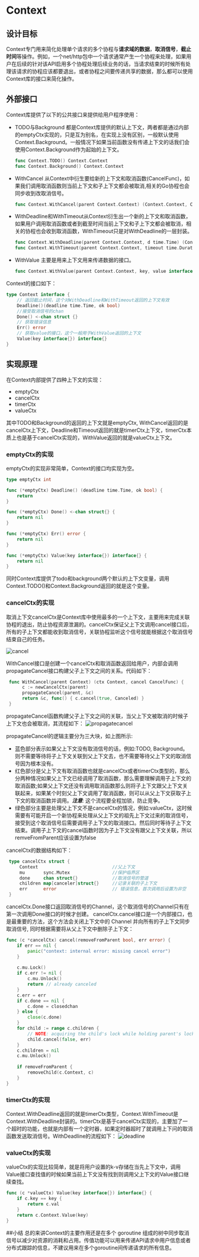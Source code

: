 # Context 
## 设计目标
Context专门用来简化处理单个请求的多个协程与**请求域的数据**，**取消信号**，**截止时间**等操作。例如，一个net/http包中一个请求通常产生一个协程来处理，如果用户在后续的针对该API启用多个协程处理后续业务的话，当请求结束的时候所有处理该请求的协程应该都要退出，或者协程之间要传递共享的数据，那么都可以使用Context库的接口来简化操作。
## 外部接口
Context库提供了以下的公共接口来提供给用户程序使用：
* TODO与Background 都是Context库提供的默认上下文，两者都是通过内部的emptyCtx实现的，只是互为别名，在实现上没有区别，一般默认使用Context.Background。一般情况下如果当前函数没有传递上下文的话我们会使用Context.Background作为起始的上下文。
    ``` go
    func Context.TODO() Context.Context
    func Context.Background() Context.Context
    ```
* WithCancel 从Context中衍生要给新的上下文和取消函数(CancelFunc)，如果我们调用取消函数则当前上下文和子上下文都会被取消,相关的Go协程也会同步收到改取消信号。
    ``` go
    func Context.WithCancel(parent Context.Context) (Context.Context, Context.CancelFunc)
    ```
* WithDeadline和WithTimeout从Context衍生出一个新的上下文和取消函数，如果用户调用取消函数或者到截至时间当前上下文和子上下文都会被取消，相关的协程也会收到取消函数，WithTimeout只是对WithDeadline的一层封装。
    ``` go
    func Context.WithDeadline(parent Context.Context, d time.Time) (Context.Context, Context.CancelFunc)
    func Context.WithTimeout(parent Context.Context, timeout time.Duration) (Context.Context, Context.CancelFunc)
    ```
* WithValue 主要是用来上下文用来传递数据的接口。
    ``` go
    func Context.WithValue(parent Context.Context, key, value interface{}) Context.Context
    ```
Context的接口如下：
``` Go
type Context interface {
    // 返回截止时间，这个对WithDeadline和WithTimeout返回的上下文有效
    Deadline()(deadline time.Time, ok bool)
    //接受取消信号的chan
    Done() <-chan struct {}
    // 获取错误信息
    Err() error
    // 获取value的接口，这个一般用于WithValue返回的上下文
    Value(key interface{}) interface{}
}
```
## 实现原理
在Context内部提供了四种上下文的实现：
* emptyCtx
* cancelCtx
* timerCtx
* valueCtx

其中TODO和Background的返回的上下文就是emptyCtx, WithCancel返回的是cancelCtx上下文，Deadline和Timeout返回的就是timerCtx上下文，timerCtx本质上也是基于cancelCtx实现的，WithValue返回的就是valueCtx上下文。

### emptyCtx的实现
emptyCtx的实现非常简单，Context的接口均实现为空。
``` Go
type emptyCtx int 

func (*emptyCtx) Deadline() (deadline time.Time, ok bool) {
    return
}

func (*emptyCtx) Done() <-chan struct{} {
    return nil 
}

func (*emptyCtx) Err() error {
    return nil 
}

func (*emptyCtx) Value(key interface{}) interface{} {
    return nil 
}
```
同时Context库提供了todo和background两个默认的上下文变量，调用Context.TODO()和Context.Background返回的就是这个变量。

### cancelCtx的实现

取消上下文cancelCtx是Context库中使用最多的一个上下文，主要用来完成关联协程的退出，防止协程资源泄漏的。cancelCtx保证父上下文调用cancel接口后，所有的子上下文都能收到取消信号，关联协程监听这个信号就能根据这个取消信号结束自己的任务。

![cancel](./assets/cancel.drawio.svg)

WithCancel接口是创建一个cancelCtx和取消函数返回给用户，内部会调用propagateCancel接口构建父子上下文之间的关系。代码如下：

```go
 func WithCancel(parent Context) (ctx Context, cancel CancelFunc) {
      c := newCancelCtx(parent)
      propagateCancel(parent, &c)
      return &c, func() { c.cancel(true, Canceled) }
 }
```
propagateCancel函数构建父子上下文之间的关联，当父上下文被取消的时候子上下文也会被取消，其流程如下：
![propagatecancel](./assets/propagatecancel.drawio.svg)

propagateCancel的逻辑主要分为三大块，如上图所示:
* 蓝色部分表示如果父上下文没有取消信号的话，例如:TODO, Background。
则不需要等待将子上下文关联到父上下文去，也不需要等待父上下文的取消信号因为根本没有。
* 红色部分是父上下文有取消函数也就是cancelCtx或者timerCtx类型的，那么分两种情况如果父上下文已经调用了取消函数，那么需要理解调用子上下文的取消函数;如果父上下文还没有调用取消函数那么则将子上下文跟父上下文关联起来，如果某个时刻父上下文调用了取消函数，则可以从父上下文获取子上下文的取消函数并调用。***注意***: 这个流程要全程加锁，防止竞争。
* 绿色部分主要是处理父上下文不是cancelCtx的情况，例如:valueCtx，这时候需要有可能开启一个新协程来处理从父上下文的祖先上下文过来的取消信号，接受到这个取消信号后需要调用子上下文的取消接口。然后同时等待子上下文结束。调用子上下文的cancel函数时因为子上下文没有跟父上下文关联，所以remveFromParent应该设置为false

cancelCtx的数据结构如下：
``` Go
 type cancelCtx struct {
     Context                            //父上下文
     mu       sync.Mutex                //保护临界区
     done     chan struct{}             //取消信号的管道
     children map[canceler]struct{}     //记录关联的子上下文
     err      error                     // 错误信息，首次调用后设置为非空
 }
```
cancelCtx.Done接口返回取消信号的Channel，这个取消信号的Channel只有在第一次调用Done接口的时候才创建。
cancelCtx.cancel接口是一个内部接口，也是最重要的方法，这个方法会关闭上下文中的 Channel 并向所有的子上下文同步取消信号, 同时根据需要将从父上下文中删除子上下文：
``` Go
func (c *cancelCtx) cancel(removeFromParent bool, err error) {
    if err == nil {
	    panic("context: internal error: missing cancel error")
    }
    
    c.mu.Lock()
    if c.err != nil {
	    c.mu.Unlock()
	    return // already canceled
    }
    c.err = err
    if c.done == nil {
    	c.done = closedchan
    } else {
    	close(c.done)
    }
    for child := range c.children {
    	// NOTE: acquiring the child's lock while holding parent's lock.
    	child.cancel(false, err)
    }
    c.children = nil
    c.mu.Unlock()
    
    if removeFromParent {
    	removeChild(c.Context, c)
    }
}
```

### timerCtx的实现
Context.WithDeadline返回的就是timerCtx类型，Context.WithTimeout是Context.WithDeadline封装的。timerCtx是基于cancelCtx实现的，主要加了一个超时的功能，也就是内部有一个定时器，如果定时器超时了就调用上下问的取消函数发送取消信号。WithDeadline的流程如下：
![deadline](./assets/deadline.drawio.svg)

### valueCtx的实现

valueCtx的实现比较简单，就是将用户设置的k-v存储在当先上下文中，调用Value接口查找值的时候如果当前上下文没有找到则调用父上下文的Value接口继续查找。
``` Go
func (c *valueCtx) Value(key interface{}) interface{} {
	if c.key == key {
		return c.val
	}
	return c.Context.Value(key)
}
```

##小结
总的来讲Context的主要作用还是在多个 goroutine 组成的树中同步取消信号以减少对资源的消耗和占用。传值功能可以用来传递API请求中用户信息或者分布式跟踪的信息，不建议用来在多个goroutine间传递请求的所有信息。